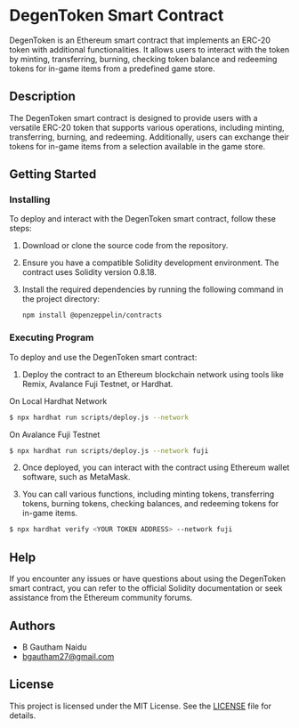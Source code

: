 # DegenToken Smart Contract

DegenToken is an Ethereum smart contract that implements an ERC-20 token with additional functionalities. It allows users to interact with the token by minting, transferring, burning, checking token balance and redeeming tokens for in-game items from a predefined game store.

## Description

The DegenToken smart contract is designed to provide users with a versatile ERC-20 token that supports various operations, including minting, transferring, burning, and redeeming. Additionally, users can exchange their tokens for in-game items from a selection available in the game store.

## Getting Started

### Installing

To deploy and interact with the DegenToken smart contract, follow these steps:

1. Download or clone the source code from the repository.

2. Ensure you have a compatible Solidity development environment. The contract uses Solidity version 0.8.18.

3. Install the required dependencies by running the following command in the project directory:
   
   ```
   npm install @openzeppelin/contracts
   ```

### Executing Program

To deploy and use the DegenToken smart contract:

1. Deploy the contract to an Ethereum blockchain network using tools like Remix, Avalance Fuji Testnet, or Hardhat.

On Local Hardhat Network
```bash
$ npx hardhat run scripts/deploy.js --network 
```
On Avalance Fuji Testnet 
```bash
$ npx hardhat run scripts/deploy.js --network fuji
```

2. Once deployed, you can interact with the contract using Ethereum wallet software, such as MetaMask.

3. You can call various functions, including minting tokens, transferring tokens, burning tokens, checking balances, and redeeming tokens for in-game items.
```bash
$ npx hardhat verify <YOUR TOKEN ADDRESS> --network fuji
```

## Help

If you encounter any issues or have questions about using the DegenToken smart contract, you can refer to the official Solidity documentation or seek assistance from the Ethereum community forums.

## Authors

- B Gautham Naidu
- bgautham27@gmail.com

## License

This project is licensed under the MIT License. See the [LICENSE](LICENSE) file for details.
